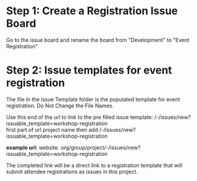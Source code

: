 # Step 1: Create a Registration Issue Board

Go to the issue board and rename the board from "Development" to "Event Registration"

# Step 2: Issue templates for event registration


The file in the issue Template folder is the populated template for event registration. Do Not Change the File Names.

Use this end of the url to link to the pre filled issue template: /-/issues/new?issuable_template=workshop-registration <br>
first part of url project name then add /-/issues/new?issuable_template=workshop-registration <br>

**example url:** website. org/group/project/-/issues/new?issuable_template=workshop-registration <br>

The completed link will be a direct link to a registration template that will submit attendee registrations as issues in this project.




